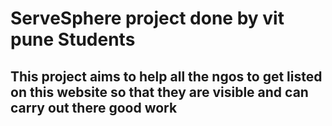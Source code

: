 # ServeSphere project done by vit pune Students
## This project aims to help all the ngos to get listed on this website so that they are visible and can carry out there good work

